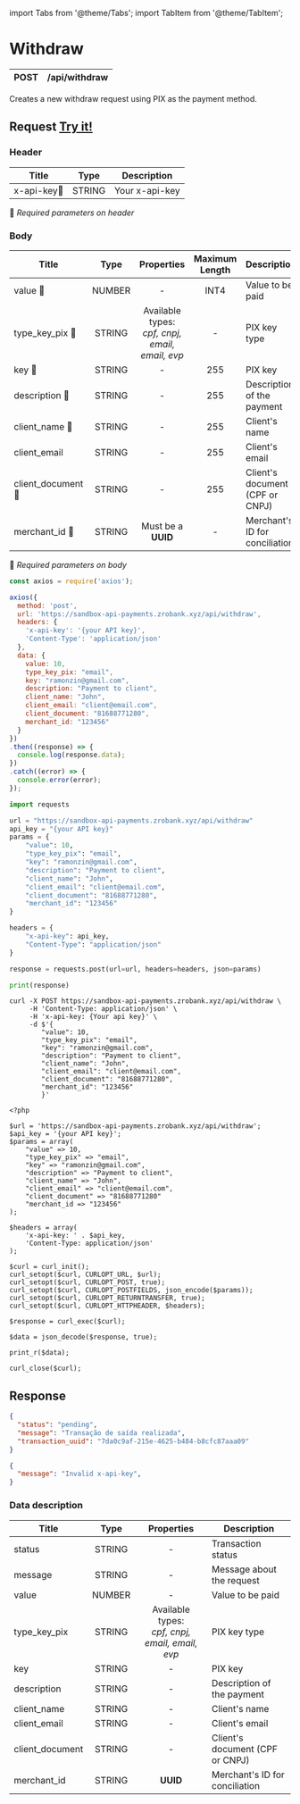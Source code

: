 import Tabs from '@theme/Tabs';
import TabItem from '@theme/TabItem';

# Withdraw


| POST      | /api/withdraw |
| --------- | ------------------------------------ |

Creates a new withdraw request using PIX as the payment method.

## Request <a href="https://sandbox-api-payments.zrobank.xyz/api/documentation" class="try-btn">Try it!</a>

### Header
| Title                                | Type       | Description    |
| ------------------------------------ | :---------:|--------------- |
| x-api-key:small_orange_diamond:      | STRING     | Your x-api-key |
:small_orange_diamond: *Required parameters on header*


### Body


| Title                                  | Type        |Properties                                             |Maximum Length         | Description                                          |
| -------------------------------------- |:-----------:|:-----------------------------------------------------:|:-----------------:| -------------------------------------------------------- |
| value :small_orange_diamond:           | NUMBER      | -                                                     |  INT4             | Value to be paid                                         |
| type_key_pix :small_orange_diamond:    | STRING      | Available types: <br/> *cpf, cnpj, email, email, evp* | -                 | PIX key type                                             |
| key :small_orange_diamond:             | STRING      | -                                                     |  255              | PIX key                                                  |
| description :small_orange_diamond:     | STRING      | -                                                     |  255              | Description of the payment                               |
| client_name :small_orange_diamond:     | STRING      | -                                                     |  255              | Client's name                                            |
| client_email                           | STRING      | -                                                     |  255              | Client's email                                           |
| client_document :small_orange_diamond: | STRING      | -                                                     |  255              | Client's document (CPF or CNPJ)                          |
| merchant_id :small_orange_diamond:     | STRING      | Must be a **UUID**                                    |  -                | Merchant's ID for conciliation                           |
:small_orange_diamond: *Required parameters on body*

<Tabs>
<TabItem value="js_axios" label="NodeJS">

```js title=Axios
const axios = require('axios');

axios({
  method: 'post',
  url: 'https://sandbox-api-payments.zrobank.xyz/api/withdraw',
  headers: {
    'x-api-key': '{your API key}',
    'Content-Type': 'application/json'
  },
  data: {
    value: 10,
    type_key_pix: "email",
    key: "ramonzin@gmail.com",
    description: "Payment to client",
    client_name: "John",
    client_email: "client@email.com",
    client_document: "81688771280",
    merchant_id: "123456"
  }
})
.then((response) => {
  console.log(response.data);
})
.catch((error) => {
  console.error(error);
});
```
</TabItem>

<TabItem value="py" label="Python">

```python title=Requests
import requests

url = "https://sandbox-api-payments.zrobank.xyz/api/withdraw"
api_key = "{your API key}"
params = {
    "value": 10,
    "type_key_pix": "email",
    "key": "ramonzin@gmail.com",
    "description": "Payment to client",
    "client_name": "John",
    "client_email": "client@email.com",
    "client_document": "81688771280",
    "merchant_id": "123456"
}

headers = {
    "x-api-key": api_key,
    "Content-Type": "application/json"
}

response = requests.post(url=url, headers=headers, json=params)

print(response)

```
</TabItem>
<TabItem value="shell" label="Shell">

```shell title=CURL
curl -X POST https://sandbox-api-payments.zrobank.xyz/api/withdraw \
     -H 'Content-Type: application/json' \
     -H 'x-api-key: {Your api key}' \
     -d $'{
        "value": 10,
        "type_key_pix": "email",
        "key": "ramonzin@gmail.com",
        "description": "Payment to client",
        "client_name": "John",
        "client_email": "client@email.com",
        "client_document": "81688771280",
        "merchant_id": "123456"
        }'
```
</TabItem>
<TabItem value="php" label="PHP">

```shell title=CURL
<?php

$url = 'https://sandbox-api-payments.zrobank.xyz/api/withdraw';
$api_key = '{your API key}';
$params = array(
    "value" => 10,
    "type_key_pix" => "email",
    "key" => "ramonzin@gmail.com",
    "description" => "Payment to client",
    "client_name" => "John",
    "client_email" => "client@email.com",
    "client_document" => "81688771280"
    "merchant_id => "123456"
);

$headers = array(
    'x-api-key: ' . $api_key,
    'Content-Type: application/json'
);

$curl = curl_init();
curl_setopt($curl, CURLOPT_URL, $url);
curl_setopt($curl, CURLOPT_POST, true);
curl_setopt($curl, CURLOPT_POSTFIELDS, json_encode($params));
curl_setopt($curl, CURLOPT_RETURNTRANSFER, true);
curl_setopt($curl, CURLOPT_HTTPHEADER, $headers);

$response = curl_exec($curl);

$data = json_decode($response, true);

print_r($data);

curl_close($curl);
```
</TabItem>
</Tabs>


## Response


<Tabs>
<TabItem value="201" label="201">

```json  title=/api/withdraw
{
  "status": "pending",
  "message": "Transação de saída realizada",
  "transaction_uuid": "7da0c9af-215e-4625-b484-b8cfc87aaa09"
}
```
</TabItem>

<TabItem value="401" label="401">

```json  title=/api/withdraw
{
  "message": "Invalid x-api-key",
}
```
</TabItem>
</Tabs>

### Data description

| Title           | Type        |Properties                                              | Description                                              |
| ----------------|:-----------:|:------------------------------------------------------:| -------------------------------------------------------- |
| status          | STRING      |-                                                       | Transaction status                                       |
| message         | STRING      |-                                                       | Message about the request                                |
| value           | NUMBER      |-                                                       | Value to be paid                                         |
| type_key_pix    | STRING      | Available types: <br/> *cpf, cnpj, email, email, evp*  | PIX key type                                             |
| key             | STRING      |-                                                       | PIX key                                                  |
| description     | STRING      |-                                                       | Description of the payment                               |
| client_name     | STRING      |-                                                       | Client's name                                            |
| client_email    | STRING      |-                                                       | Client's email                                           |
| client_document | STRING      |-                                                       | Client's document (CPF or CNPJ)                          |
| merchant_id     | STRING      | **UUID**                                               | Merchant's ID for conciliation                           |